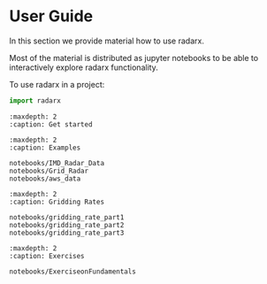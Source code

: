 # User Guide

In this section we provide material how to use radarx.

Most of the material is distributed as jupyter notebooks to be able to interactively explore radarx functionality.

To use radarx in a project:

```python
import radarx
```

```{toctree}
:maxdepth: 2
:caption: Get started
```

```{toctree}
:maxdepth: 2
:caption: Examples

notebooks/IMD_Radar_Data
notebooks/Grid_Radar
notebooks/aws_data
```

```{toctree}
:maxdepth: 2
:caption: Gridding Rates

notebooks/gridding_rate_part1
notebooks/gridding_rate_part2
notebooks/gridding_rate_part3
```

```{toctree}
:maxdepth: 2
:caption: Exercises

notebooks/ExerciseonFundamentals
```
